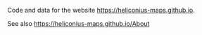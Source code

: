Code and data for the website https://heliconius-maps.github.io.

See also https://heliconius-maps.github.io/About
